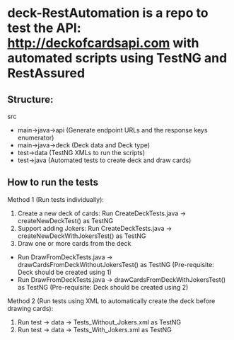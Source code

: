 # deck-RestAutomation is a repo to test the API: http://deckofcardsapi.com with automated scripts using TestNG and RestAssured

Structure:
---------
src
- main->java->api (Generate endpoint URLs and the response keys enumerator)
- main->java->deck (Deck data and Deck type) 
- test->data (TestNG XMLs to run the scripts)
- test->java (Automated tests to create deck and draw cards)

How to run the tests
--------------------
Method 1 (Run tests individually):
1. Create a new deck of cards: Run CreateDeckTests.java -> createNewDeckTest() as TestNG
2. Support adding Jokers: Run CreateDeckTests.java -> createNewDeckWithJokersTest() as TestNG
3. Draw one or more cards from the deck
  - Run DrawFromDeckTests.java -> drawCardsFromDeckWithoutJokersTest() as TestNG (Pre-requisite: Deck should be created using 1)
  - Run DrawFromDeckTests.java -> drawCardsFromDeckWithJokersTest() as TestNG (Pre-requisite: Deck should be created using 2)
  
Method 2 (Run tests using XML to automatically create the deck before drawing cards):
1. Run test -> data -> Tests_Without_Jokers.xml as TestNG 
2. Run test -> data -> Tests_With_Jokers.xml as TestNG





